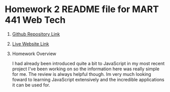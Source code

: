 # Homework 2 README file for MART 441 Web Tech

1. [Github Repository Link](https://github.com/beaugoldberg/MART441-WebTechnologies)
2. [Live Website Link](https://beaugoldberg.github.io/MART441-WebTechnologies/homework2/index.html)

3. Homework Overview

    I had already been introduced quite a bit to JavaScript in my most recent project I've been working
    on so the information here was really simple for me. The review is always helpful though. Im very much 
    looking foward to learning JavaScript extensively and the incredible applications it can be used for.